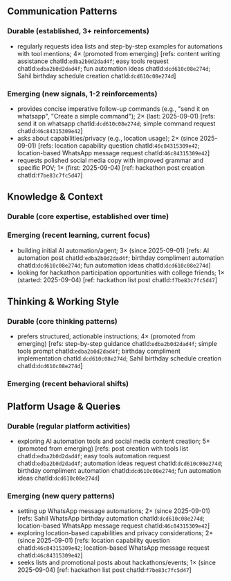 ## Communication Patterns
### Durable (established, 3+ reinforcements)
- regularly requests idea lists and step-by-step examples for automations with tool mentions; 4× (promoted from emerging) [refs: content writing assistance chatId:`edba2b0d2dad4f`; easy tools request chatId:`edba2b0d2dad4f`; fun automation ideas chatId:`dcd610c08e274d`; Sahil birthday schedule creation chatId:`dcd610c08e274d`]

### Emerging (new signals, 1-2 reinforcements)
- provides concise imperative follow-up commands (e.g., "send it on whatsapp", "Create a simple command"); 2× (last: 2025-09-01) [refs: send it on whatsapp chatId:`dcd610c08e274d`; simple command request chatId:`46c84315309e42`]
- asks about capabilities/privacy (e.g., location usage); 2× (since 2025-09-01) [refs: location capability question chatId:`46c84315309e42`; location-based WhatsApp message request chatId:`46c84315309e42`]
- requests polished social media copy with improved grammar and specific POV; 1× (first: 2025-09-04) [ref: hackathon post creation chatId:`f7be83c7fc5d47`]

## Knowledge & Context
### Durable (core expertise, established over time)

### Emerging (recent learning, current focus)
- building initial AI automation/agent; 3× (since 2025-09-01) [refs: AI automation post chatId:`edba2b0d2dad4f`; birthday compliment automation chatId:`dcd610c08e274d`; fun automation ideas chatId:`dcd610c08e274d`]
- looking for hackathon participation opportunities with college friends; 1× (started: 2025-09-04) [ref: hackathon list post chatId:`f7be83c7fc5d47`]

## Thinking & Working Style
### Durable (core thinking patterns)
- prefers structured, actionable instructions; 4× (promoted from emerging) [refs: step-by-step guidance chatId:`edba2b0d2dad4f`; simple tools prompt chatId:`edba2b0d2dad4f`; birthday compliment implementation chatId:`dcd610c08e274d`; Sahil birthday schedule creation chatId:`dcd610c08e274d`]

### Emerging (recent behavioral shifts)

## Platform Usage & Queries
### Durable (regular platform activities)
- exploring AI automation tools and social media content creation; 5× (promoted from emerging) [refs: post creation with tools list chatId:`edba2b0d2dad4f`; easy tools automation request chatId:`edba2b0d2dad4f`; automation ideas request chatId:`dcd610c08e274d`; birthday compliment automation chatId:`dcd610c08e274d`; fun automation ideas chatId:`dcd610c08e274d`]

### Emerging (new query patterns)
- setting up WhatsApp message automations; 2× (since 2025-09-01) [refs: Sahil WhatsApp birthday automation chatId:`dcd610c08e274d`; location-based WhatsApp message request chatId:`46c84315309e42`]
- exploring location-based capabilities and privacy considerations; 2× (since 2025-09-01) [refs: location capability question chatId:`46c84315309e42`; location-based WhatsApp message request chatId:`46c84315309e42`]
- seeks lists and promotional posts about hackathons/events; 1× (since 2025-09-04) [ref: hackathon list post chatId:`f7be83c7fc5d47`]